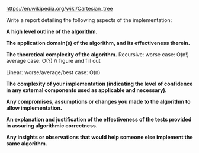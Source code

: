 https://en.wikipedia.org/wiki/Cartesian_tree


Write a report detailing the following aspects of the implementation:

**A high level outline of the algorithm.**


**The application domain(s) of the algorithm, and its effectiveness therein.**


**The theoretical complexity of the algorithm.**
Recursive: 
    worse case: O(n!) 
    average case: O(?) // figure and fill out

Linear: 
    worse/average/best case: O(n)

**The complexity of your implementation (indicating the level of confidence in any external components used as applicable and necessary).**


**Any compromises, assumptions or changes you made to the algorithm to allow implementation.**


**An explanation and justification of the effectiveness of the tests provided in assuring algorithmic correctness.**


**Any insights or observations that would help someone else implement the same algorithm.**